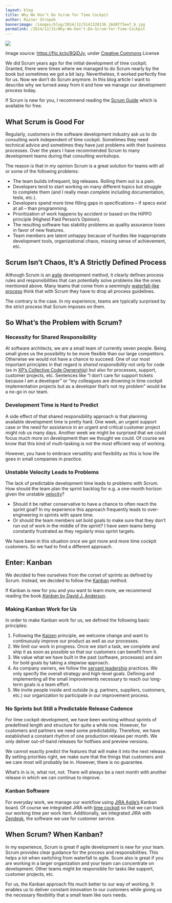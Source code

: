 ```yaml
---
layout: blog
title: Why We Don’t Do Scrum for Time Cockpit
author: Rainer Stropek
bannerimage: /images/blog/2014/12/5141328136_16d8f73ee7_b.jpg
permalink: /2014/12/31/Why-We-Don’t-Do-Scrum-for-Time-Cockpit
---
```


<p xmlns="http://www.w3.org/1999/xhtml">
  <img src="{{site.baseurl}}/images/blog/2014/12/5141328136_16d8f73ee7_b.jpg" />
</p><p class="imageCaption" xmlns="http://www.w3.org/1999/xhtml">Image source: <a href="https://flic.kr/p/8QjDJy" target="_blank">https://flic.kr/p/8QjDJy</a>, under <a href="https://creativecommons.org/licenses/by/2.0/" target="_blank">Creative Commons</a> License</p><p xmlns="http://www.w3.org/1999/xhtml">We did Scrum years ago for the initial development of time cockpit. Granted, there were times where we managed to do Scrum nearly by the book but sometimes we got a bit lazy. Nevertheless, it worked perfectly fine for us. Now we don’t do Scrum anymore. In this blog article I want to describe why we turned away from it and how we manage our development process today.</p><p class="showcase" xmlns="http://www.w3.org/1999/xhtml">If Scrum is new for you, I recommend reading the <a href="http://www.scrumguides.org/" target="_blank">Scrum Guide</a> which is available for free.</p><h2 xmlns="http://www.w3.org/1999/xhtml">What Scrum is Good For</h2><p xmlns="http://www.w3.org/1999/xhtml">Regularly, customers in the software development industry ask us to do consulting work independent of time cockpit. Sometimes they need technical advice and sometimes they have just problems with their business processes. Over the years I have recommended Scrum to many development teams during that consulting workshops.</p><p class="showcase" xmlns="http://www.w3.org/1999/xhtml">The reason is that in my opinion Scrum is a great solution for teams with all or some of the following problems:</p><ul xmlns="http://www.w3.org/1999/xhtml">
  <li>The team builds infrequent, big releases. Rolling them out is a pain.</li>
  <li>Developers tend to start working on many different topics but struggle to complete them (and I really mean <em>complete</em> including documentation, tests, etc.).</li>
  <li>Developers spend more time filling gaps in specifications – if specs exist at all – than programming.</li>
  <li>Prioritization of work happens by accident or based on the HiPPO principle (Highest Paid Person’s Opinion).</li>
  <li>The resulting software has stability problems as quality assurance loses in favor of new features.</li>
  <li>Team members are latent unhappy because of hurdles like inappropriate development tools, organizational chaos, missing sense of achievement, etc.</li>
</ul><h2 xmlns="http://www.w3.org/1999/xhtml">Scrum Isn’t Chaos, It’s A Strictly Defined Process</h2><p xmlns="http://www.w3.org/1999/xhtml">Although Scrum is an <a href="http://agilemanifesto.org/iso/en/" target="_blank">agile</a> development method, it clearly defines process rules and responsibilities that can potentially solve problems like the ones mentioned above. Many teams that come from a seemingly <a href="http://en.wikipedia.org/wiki/Waterfall_model" target="_blank">waterfall-like process</a> think that with Scrum they have to drop all process guidelines.</p><p class="showcase" xmlns="http://www.w3.org/1999/xhtml">The contrary is the case. In my experience, teams are typically surprised by the strict process that Scrum imposes on them.</p><h2 xmlns="http://www.w3.org/1999/xhtml">So What’s the Problem with Scrum?</h2><h3 xmlns="http://www.w3.org/1999/xhtml">Necessity for Shared Responsibility</h3><p xmlns="http://www.w3.org/1999/xhtml">At software architects, we are a small team of currently seven people. Being small gives us the possibility to be more flexible than our large competitors. Otherwise we would not have a chance to succeed. One of our most important principles in that regard is <em>shared responsibility</em> not only for code (as in <a href="http://en.wikipedia.org/wiki/Extreme_programming_practices#Collective_code_ownership" target="_blank">XP’s Collective Code Ownership</a>) but also for processes, support, customer projects, etc. Sentences like “I don’t care for support tickets because I am a developer” or “my colleagues are drowning in time cockpit implementation projects but as a developer that’s not my problem” would be a no-go in our team.</p><h3 xmlns="http://www.w3.org/1999/xhtml">Development Time is Hard to Predict</h3><p xmlns="http://www.w3.org/1999/xhtml">A side effect of that shared responsibility approach is that planning available development time is pretty hard. One week, an urgent support case or the need for assistance in an urgent and critical customer project might rob us many days. Another week we might be surprised that we could focus much more on development than we thought we could. Of course we know that this kind of multi-tasking is not the most efficient way of working.</p><p class="showcase" xmlns="http://www.w3.org/1999/xhtml">However, you have to embrace versatility and flexibility as this is how life goes in small companies in practice.</p><h3 xmlns="http://www.w3.org/1999/xhtml">Unstable Velocity Leads to Problems</h3><p xmlns="http://www.w3.org/1999/xhtml">The lack of predictable development time leads to problems with Scrum. How should the team plan the sprint backlog for e.g. a one-month horizon given the unstable <a href="http://en.wikipedia.org/wiki/Velocity_(software_development)" target="_blank">velocity</a>?</p><ul xmlns="http://www.w3.org/1999/xhtml">
  <li>Should it be rather conservative to have a chance to often reach the sprint goal? In my experience this approach frequently leads to over-engineering in sprints with spare time.</li>
  <li>Or should the team members set bold goals to make sure that they don’t run out of work in the middle of the sprint? I have seen teams being constantly frustrated as they regularly miss sprint targets.</li>
</ul><p xmlns="http://www.w3.org/1999/xhtml">We have been in this situation once we got more and more time cockpit customers. So we had to find a different approach.</p><h2 xmlns="http://www.w3.org/1999/xhtml">Enter: Kanban</h2><p xmlns="http://www.w3.org/1999/xhtml">We decided to free ourselves from the corset of sprints as defined by Scrum. Instead, we decided to follow the <a href="http://en.wikipedia.org/wiki/Kanban_(development)" target="_blank">Kanban</a> method.</p><p class="showcase" xmlns="http://www.w3.org/1999/xhtml">If Kanban is new for you and you want to learn more, we recommend reading the book <a href="http://www.amazon.de/gp/product/B0057H2M70/ref=as_li_tl?ie=UTF8&amp;camp=1638&amp;creative=19454&amp;creativeASIN=B0057H2M70&amp;linkCode=as2&amp;tag=timecockpit-21&amp;linkId=LHQGPITU4ZI4PZ72" target="_blank"><em>Kanban</em> by David J. Anderson</a>.</p><h3 xmlns="http://www.w3.org/1999/xhtml">Making Kanban Work for Us</h3><p xmlns="http://www.w3.org/1999/xhtml">In order to make Kanban work for us, we defined the following basic principles:</p><ol xmlns="http://www.w3.org/1999/xhtml">
  <li>Following the <a href="http://en.wikipedia.org/wiki/Kaizen" target="_blank">Kaizen</a> principle, we welcome change and want to continuously improve our product as well as our processes.</li>
  <li>We limit our work in progress. Once we start a task, we complete and ship it as soon as possible so that our customers can benefit from it.</li>
  <li>We value what we have built in the past (software, processes) and aim for bold goals by taking a stepwise approach.</li>
  <li>As company owners, we follow the <a href="http://en.wikipedia.org/wiki/Servant_leadership" target="_blank">servant leadership</a> practices. We only specify the overall strategy and high-level goals. Defining and implementing all the small improvements necessary to reach our long-term goals is a team effort.</li>
  <li>We invite people inside and outside (e.g. partners, suppliers, customers, etc.) our organization to participate in our improvement process.</li>
</ol><h3 xmlns="http://www.w3.org/1999/xhtml">No Sprints but Still a Predictable Release Cadence</h3><p xmlns="http://www.w3.org/1999/xhtml">For time cockpit development, we have been working without sprints of predefined length and structure for quite a while now. However, for customers and partners we need some predictability. Therefore, we have established a constant rhythm of one production release per month. We only deliver out-of-band releases for hotfixes and preview versions.</p><p xmlns="http://www.w3.org/1999/xhtml">We cannot exactly predict the features that will make it into the next release. By setting priorities right, we make sure that the things that customers and we care most will probably be in. However, there is no guarantee.</p><p class="showcase" xmlns="http://www.w3.org/1999/xhtml">What’s in is in, what not, not. There will always be a next month with another release in which we can continue to improve.</p><h3 xmlns="http://www.w3.org/1999/xhtml">Kanban Software</h3><p xmlns="http://www.w3.org/1999/xhtml">For everyday work, we manage our workflow using <a href="https://www.atlassian.com/software/jira/agile" target="_blank">JIRA Agile’s</a> Kanban board. Of course we integrated JIRA with <a href="http://www.timecockpit.com/" target="_blank">time cockpit</a> so that we can track our working time per work item. Additionally, we integrated JIRA with <a href="https://www.zendesk.com/" target="_blank">Zendesk</a>, the software we use for customer service.</p><h2 xmlns="http://www.w3.org/1999/xhtml">When Scrum? When Kanban?</h2><p xmlns="http://www.w3.org/1999/xhtml">In my experience, Scrum is great if agile development is new for your team. Scrum provides clear guidance for the process and responsibilities. This helps a lot when switching from waterfall to agile. Scum also is great if you are working in a larger organization and your team can concentrate on development. Other teams might be responsible for tasks like support, customer projects, etc.</p><p xmlns="http://www.w3.org/1999/xhtml">For us, the Kanban approach fits much better to our way of working. It enables us to deliver constant innovation to our customers while giving us the necessary flexibility that a small team like ours needs.</p>